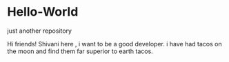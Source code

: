 # Hello-World
just another repository 

Hi friends!
Shivani here , i want to be a good developer.
i have had tacos on the moon and find them far superior to earth tacos.


